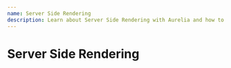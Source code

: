 ```yaml
---
name: Server Side Rendering
description: Learn about Server Side Rendering with Aurelia and how to configure your project.
---
```

# Server Side Rendering